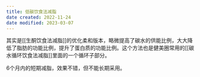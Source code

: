 ```yaml
---
title: 低碳饮食法减脂
date created: 2022-11-24
date modified: 2023-03-07
---
```


其实是[[生酮饮食法减脂]]的优化柔和版本，略微提高了碳水的供能比例，大大降低了脂肪的功能比例，提升了蛋白质的功能比例。这个方法也是健美圈常用的[[碳水循环饮食法减脂]]里面的一个循环子部分。

6个月内的短期减脂，效果不错，但不能长期采用。
